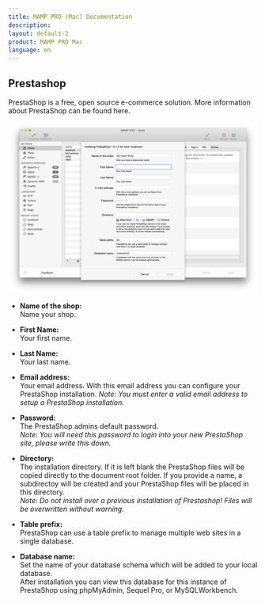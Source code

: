 ```yaml
---
title: MAMP PRO (Mac) Documentation
description: 
layout: default-2
product: MAMP PRO Mac
language: en
---
```


## Prestashop

PrestaShop is a free, open source e-commerce solution. More information about PrestaShop can be found here.

![MAMP](PrestaShop.png)

*  **Name of the shop:**  
   Name your shop.

*  **First Name:**  
   Your first name.

*  **Last Name:**  
   Your last name.

*  **Email address:**  
   Your email address. With this email address you can configure your PrestaShop installation. 
   *Note: You must enter a valid email address to setup a PrestaShop installation.*

*  **Password:**  
   The PrestaShop admins default password.  
   *Note: You will need this password to login into your new PrestaShop site, please write this down.*

*  **Directory:**  
   The installation directory. If it is left blank the PrestaShop files will be copied directly to the document root folder. If you provide a name, a subdirectoy will be created and your PrestaShop files will be placed in this directory.  
   *Note: Do not install over a previous installation of Prestashop! Files will be overwritten without warning.*  

*  **Table prefix:**  
   PrestaShop can use a table prefix to manage multiple web sites in a single database.  

*  **Database name:**  
   Set the name of your database schema which will be added to your local database.  
   After installation you can view this database for this instance of PrestaShop using phpMyAdmin, Sequel Pro, or           MySQLWorkbench. 


